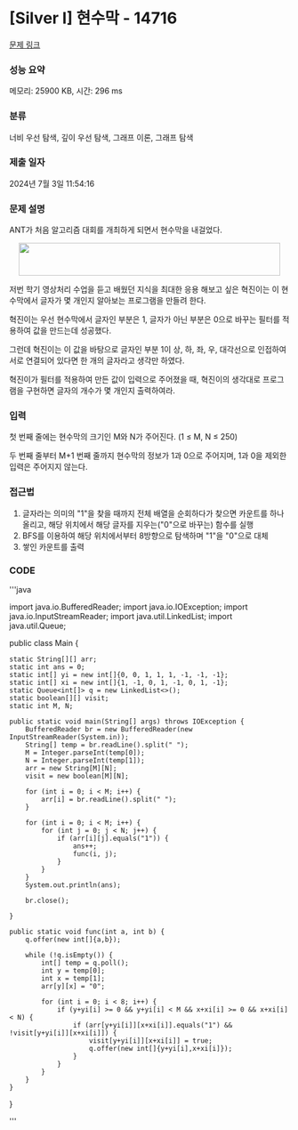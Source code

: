 # [Silver I] 현수막 - 14716 

[문제 링크](https://www.acmicpc.net/problem/14716) 

### 성능 요약

메모리: 25900 KB, 시간: 296 ms

### 분류

너비 우선 탐색, 깊이 우선 탐색, 그래프 이론, 그래프 탐색

### 제출 일자

2024년 7월 3일 11:54:16

### 문제 설명

<p>ANT가 처음 알고리즘 대회를 개최하게 되면서 현수막을 내걸었다.</p>

<p style="text-align: center;"><img alt="" src="https://onlinejudgeimages.s3-ap-northeast-1.amazonaws.com/problem/14716/1.png" style="height:59px; width:470px"></p>

<p>저번 학기 영상처리 수업을 듣고 배웠던 지식을 최대한 응용 해보고 싶은 혁진이는 이 현수막에서 글자가 몇 개인지 알아보는 프로그램을 만들려 한다.</p>

<p>혁진이는 우선 현수막에서 글자인 부분은 1, 글자가 아닌 부분은 0으로 바꾸는 필터를 적용하여 값을 만드는데 성공했다.</p>

<p>그런데 혁진이는 이 값을 바탕으로 글자인 부분 1이 상, 하, 좌, 우, 대각선으로 인접하여 서로 연결되어 있다면 한 개의 글자라고 생각만 하였다.</p>

<p>혁진이가 필터를 적용하여 만든 값이 입력으로 주어졌을 때, 혁진이의 생각대로 프로그램을 구현하면 글자의 개수가 몇 개인지 출력하여라.</p>

### 입력 

 <p>첫 번째 줄에는 현수막의 크기인 M와 N가 주어진다. (1 ≤ M, N ≤ 250)</p>

<p>두 번째 줄부터 M+1 번째 줄까지 현수막의 정보가 1과 0으로 주어지며, 1과 0을 제외한 입력은 주어지지 않는다.</p>

### 접근법
1. 글자라는 의미의 "1"을 찾을 때까지 전체 배열을 순회하다가 찾으면 카운트를 하나 올리고, 해당 위치에서 해당 글자를 지우는("0"으로 바꾸는) 함수를 실행
2. BFS를 이용하여 해당 위치에서부터 8방향으로 탐색하며 "1"을 "0"으로 대체
3. 쌓인 카운트를 출력

### CODE
'''java

import java.io.BufferedReader;
import java.io.IOException;
import java.io.InputStreamReader;
import java.util.LinkedList;
import java.util.Queue;

public class Main {

    static String[][] arr;
    static int ans = 0;
    static int[] yi = new int[]{0, 0, 1, 1, 1, -1, -1, -1};
    static int[] xi = new int[]{1, -1, 0, 1, -1, 0, 1, -1};
    static Queue<int[]> q = new LinkedList<>();
    static boolean[][] visit;
    static int M, N;

    public static void main(String[] args) throws IOException {
        BufferedReader br = new BufferedReader(new InputStreamReader(System.in));
        String[] temp = br.readLine().split(" ");
        M = Integer.parseInt(temp[0]);
        N = Integer.parseInt(temp[1]);
        arr = new String[M][N];
        visit = new boolean[M][N];

        for (int i = 0; i < M; i++) {
            arr[i] = br.readLine().split(" ");
        }

        for (int i = 0; i < M; i++) {
            for (int j = 0; j < N; j++) {
                if (arr[i][j].equals("1")) {
                    ans++;
                    func(i, j);
                }
            }
        }
        System.out.println(ans);

        br.close();

    }

    public static void func(int a, int b) {
        q.offer(new int[]{a,b});

        while (!q.isEmpty()) {
            int[] temp = q.poll();
            int y = temp[0];
            int x = temp[1];
            arr[y][x] = "0";

            for (int i = 0; i < 8; i++) {
                if (y+yi[i] >= 0 && y+yi[i] < M && x+xi[i] >= 0 && x+xi[i] < N) {
                    if (arr[y+yi[i]][x+xi[i]].equals("1") && !visit[y+yi[i]][x+xi[i]]) {
                        visit[y+yi[i]][x+xi[i]] = true;
                        q.offer(new int[]{y+yi[i],x+xi[i]});
                    }
                }
            }
        }
    }
}


'''
